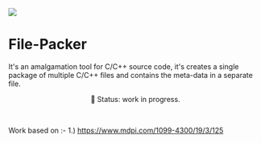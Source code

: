 <img src="https://www.mdpi.com/entropy/entropy-19-00125/article_deploy/html/images/entropy-19-00125-ag-550.jpg"></img>

# File-Packer
It's an amalgamation tool for C/C++ source code, it's creates a single package of multiple C/C++ files and contains the meta-data in a separate file.

<p align="center">&#x1F534; Status: work in progress.</p>

<br/>

Work based on :-
1.) https://www.mdpi.com/1099-4300/19/3/125
